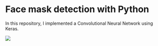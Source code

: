 # Face mask detection with Python
In this repository, I implemented a Convolutional Neural Network using Keras. 

![](https://github.com/mohamedELBAHA/Face-mask-detection-with-python/blob/main/frame.gif)
